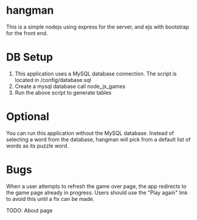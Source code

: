 # hangman

This is a simple nodejs using express for the server, and ejs with bootstrap for the front end.

# DB Setup
1. This application uses a MySQL database connection. The script is located in /config/database.sql
2. Create a mysql database call node_js_games
3. Run the above script to generate tables

# Optional
You can run this application without the MySQL database. Instead of selecting a word from the database,
hangman will pick from a default list of words as its puzzle word.

# Bugs
When a user attempts to refresh the game over page, the app redirects to the game page already in progress. Users should use the "Play again" link to avoid this until a fix can be made.

TODO:
  About page